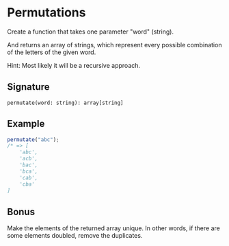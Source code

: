 # Permutations

Create a function that takes one parameter "word" (string).

And returns an array of strings, which represent every possible combination of the letters of the given word.

Hint: Most likely it will be a recursive approach.

## Signature

`permutate(word: string): array[string]`

## Example

```javascript
permutate("abc");
/* => [
	'abc',
	'acb',
	'bac',
	'bca',
	'cab',
	'cba'
]
```

## Bonus

Make the elements of the returned array unique. In other words, if there are some elements doubled, remove the duplicates.
